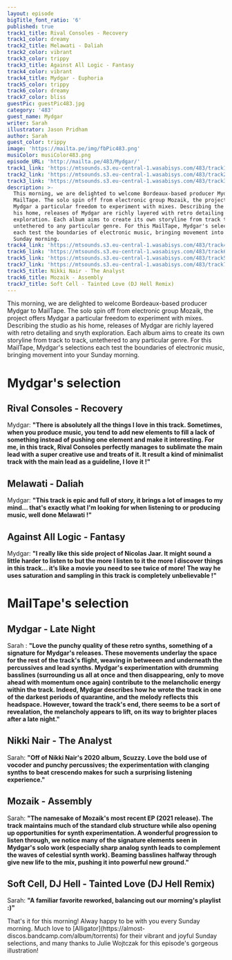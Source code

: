 ```yaml
---
layout: episode
bigTitle_font_ratio: '6'
published: true
track1_title: Rival Consoles - Recovery
track1_color: dreamy
track2_title: Melawati - Daliah
track2_color: vibrant
track3_color: trippy
track3_title: Against All Logic - Fantasy
track4_color: vibrant
track4_title: Mydgar - Euphoria
track5_color: trippy
track6_color: dreamy
track7_color: bliss
guestPic: guestPic483.jpg
category: '483'
guest_name: Mydgar
writer: Sarah
illustrator: Jason Pridham
author: Sarah
guest_color: trippy
image: 'https://mailta.pe/img/fbPic483.png'
musiColor: musiColor483.png
episode_URL: 'http://mailta.pe/483/Mydgar/'
track1_link: 'https://mtsounds.s3.eu-central-1.wasabisys.com/483/track1.mp3'
track2_link: 'https://mtsounds.s3.eu-central-1.wasabisys.com/483/track2.mp3'
track3_link: 'https://mtsounds.s3.eu-central-1.wasabisys.com/483/track3.mp3'
description: >-
  This morning, we are delighted to welcome Bordeaux-based producer Mydgar to
  MailTape. The solo spin off from electronic group Mozaik, the project offers
  Mydgar a particular freedom to experiment with mixes. Describing the studio as
  his home, releases of Mydgar are richly layered with retro detailing and snyth
  exploration. Each album aims to create its own storyline from track to track,
  untethered to any particular genre. For this MailTape, Mydgar's selections
  each test the boundaries of electronic music, bringing movement into your
  Sunday morning. 
track4_link: 'https://mtsounds.s3.eu-central-1.wasabisys.com/483/track4.mp3'
track6_link: 'https://mtsounds.s3.eu-central-1.wasabisys.com/483/track6.mp3'
track5_link: 'https://mtsounds.s3.eu-central-1.wasabisys.com/483/track5.mp3'
track7_link: 'https://mtsounds.s3.eu-central-1.wasabisys.com/483/track7.mp3'
track5_title: Nikki Nair - The Analyst
track6_title: Mozaik - Assembly
track7_title: Soft Cell - Tainted Love (DJ Hell Remix)
---
```

<p id="introduction">This morning, we are delighted to welcome Bordeaux-based producer Mydgar to MailTape. The solo spin off from electronic group Mozaik, the project offers Mydgar a particular freedom to experiment with mixes. Describing the studio as his home, releases of Mydgar are richly layered with retro detailing and snyth exploration. Each album aims to create its own storyline from track to track, untethered to any particular genre. For this MailTape, Mydgar's selections each test the boundaries of electronic music, bringing movement into your Sunday morning. 
</p>

# Mydgar's selection

## Rival Consoles - Recovery
Mydgar: **"**There is absolutely all the things I love in this track. Sometimes, when you produce music, you tend to add new elements to fill a lack of something instead of pushing one element and make it interesting. For me, in this track, Rival Consoles perfectly manages to sublimate the main lead with a super creative use and treats of it. It result a kind of minimalist track with the main lead as a guideline, I love it !**"**

## Melawati - Daliah
Mydgar: **"**This track is epic and full of story, it brings a lot of images to my mind... that's exactly what I'm looking for when listening to or producing music, well done Melawati !**"**

## Against All Logic - Fantasy
Mydgar: **"**I really like this side project of Nicolas Jaar. It might sound a little harder to listen to but the more I listen to it the more I discover things in this track... it’s like a movie you need to see twice of more! The way he uses saturation and sampling in this track is completely unbelievable !**"**

# MailTape's selection

## Mydgar - Late Night
Sarah : **"**Love the punchy quality of these retro synths, something of a signature for Mydgar's releases. These movements underlay the space for the rest of the track's flight, weaving in betweeen and underneath the percussives and lead synths. Mydgar's experimentation with drumming basslines (surrounding us all at once and then disappearing, only to move ahead with momentum once again) contribute to the melancholic energy within the track. Indeed, Mydgar describes how he wrote the track in one of the darkest periods of quarantine, and the melody reflects this headspace. However, toward the track's end, there seems to be a sort of revealation, the melancholy appears to lift, on its way to brighter places after a late night.**"**

## Nikki Nair - The Analyst
Sarah: **"**Off of Nikki Nair's 2020 album, Scuzzy. Love the bold use of vocoder and punchy percussives; the experimentation with clanging synths to beat crescendo makes for such a surprising listening experience.**"**

## Mozaik - Assembly
Sarah: **"**The namesake of Mozaik's most recent EP (2021 release). The track maintains much of the standard club structure while also opening up opportunities for synth experimentation. A wonderful progression to listen through, we notice many of the signature elements seen in Mydgar's solo work (especially sharp analog synth leads to complement the waves of celestial synth work). Beaming basslines halfway through give new life to the mix, pushing it into powerful new ground.**"**

## Soft Cell, DJ Hell - Tainted Love (DJ Hell Remix)
Sarah: **"**A familiar favorite reworked, balancing out our morning's playlist :)**"**

<p id="outroduction">That's it for this morning! Alway happy to be with you every Sunday morning. Much love to [Alligator](https://almost-discos.bandcamp.com/album/torrents) for their vibrant and joyful Sunday selections, and many thanks to Julie Wojtczak for this episode's gorgeous illustration!</p>
